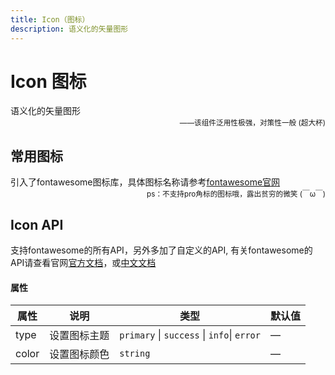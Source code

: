 ```yaml
---
title: Icon（图标）
description: 语义化的矢量图形
---
```


# Icon 图标

语义化的矢量图形
<small style="color: var(--utp-color-primary);text-align:right;display:block;">——该组件泛用性极强，对策性一般 (超大杯)</small>

## 常用图标

引入了fontawesome图标库，具体图标名称请参考[fontawesome官网](https://fontawesome.com/search)
<small style="color: var(--utp-color-primary);text-align:right;display:block;">ps：不支持pro角标的图标哦，露出贫穷的微笑
(￣ω￣)</small>
<preview path="../demo/UtpIcon/Basic.vue" title="常用图标" description=""></preview>

## Icon API

支持fontawesome的所有API，另外多加了自定义的API, 有关fontawesome的API请查看官网[官方文档](https://docs.fontawesome.com/apis)，或[中文文档](https://fontawesome.com.cn/docs/v5/desktop)

#### 属性

| 属性  | 说明         | 类型                                       | 默认值 |
| ----- | ------------ | ------------------------------------------ | ------ |
| type  | 设置图标主题 | `primary` \| `success` \| `info`\| `error` | —      |
| color | 设置图标颜色 | `string`                                   | —      |
